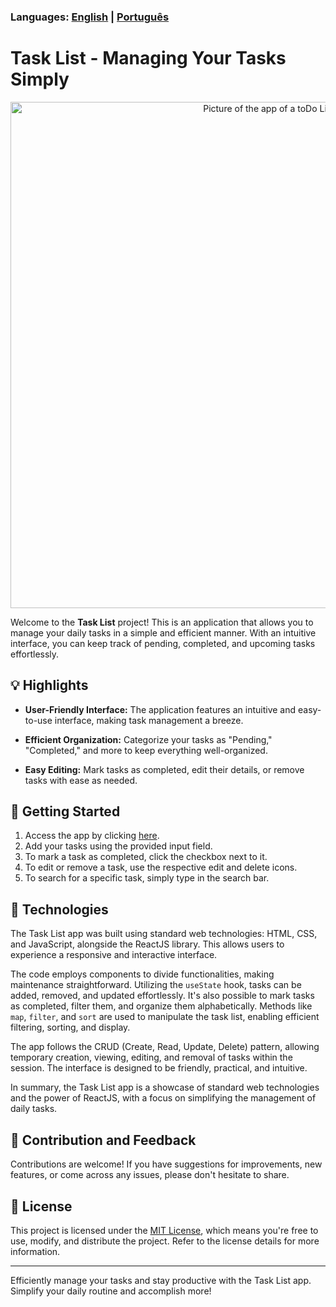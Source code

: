 ### Languages: [English](README_en.md) | [Português](README.md)

# Task List - Managing Your Tasks Simply

<p align="center">
  <img src="https://user-images.githubusercontent.com/112256751/262823331-5e3d5b60-8a5e-4ed4-9a3e-4f80af665af7.png" width="810" alt="Picture of the app of a toDo List"/>
</p>

Welcome to the **Task List** project! This is an application that allows you to manage your daily tasks in a simple and efficient manner. With an intuitive interface, you can keep track of pending, completed, and upcoming tasks effortlessly.

## 💡 Highlights

- **User-Friendly Interface:** The application features an intuitive and easy-to-use interface, making task management a breeze.
  
- **Efficient Organization:** Categorize your tasks as "Pending," "Completed," and more to keep everything well-organized.

- **Easy Editing:** Mark tasks as completed, edit their details, or remove tasks with ease as needed.

## 🚀 Getting Started

1. Access the app by clicking [here](https://lista-de-tarefas-jeanlamego.vercel.app/).
2. Add your tasks using the provided input field.
3. To mark a task as completed, click the checkbox next to it.
4. To edit or remove a task, use the respective edit and delete icons.
5. To search for a specific task, simply type in the search bar.

## 📜 Technologies

The Task List app was built using standard web technologies: HTML, CSS, and JavaScript, alongside the ReactJS library. This allows users to experience a responsive and interactive interface.

The code employs components to divide functionalities, making maintenance straightforward. Utilizing the `useState` hook, tasks can be added, removed, and updated effortlessly. It's also possible to mark tasks as completed, filter them, and organize them alphabetically. Methods like `map`, `filter`, and `sort` are used to manipulate the task list, enabling efficient filtering, sorting, and display.

The app follows the CRUD (Create, Read, Update, Delete) pattern, allowing temporary creation, viewing, editing, and removal of tasks within the session. The interface is designed to be friendly, practical, and intuitive.

In summary, the Task List app is a showcase of standard web technologies and the power of ReactJS, with a focus on simplifying the management of daily tasks.

## 🙌 Contribution and Feedback

Contributions are welcome! If you have suggestions for improvements, new features, or come across any issues, please don't hesitate to share.

## 📝 License

This project is licensed under the [MIT License](LICENSE), which means you're free to use, modify, and distribute the project. Refer to the license details for more information.

---

Efficiently manage your tasks and stay productive with the Task List app. Simplify your daily routine and accomplish more!
